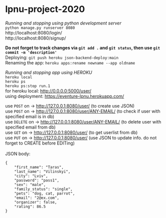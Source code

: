 # lpnu-project-2020
*Running and stopping using python development server*<br>
```python manage.py runserver 8080```<br>
http://localhost:8080/login/ <br>
http://localhost:8080/signup/

**Do not forget to track changes via ```git add .``` and ```git status```, then use ```git commit -m 'description'```<br>**
Deploying: ```git push heroku json-backend-deploy:main```<br>
Renaming the app: ```heroku apps:rename newname --app oldname```

*Running and stopping app using HEROKU*<br>
```heroku local```<br>
```heroku ps```<br>
```heroku ps:stop run.1```<br>
for heroku local: http://0.0.0.0:5000/user/ <br>
using deployment: https://eventure-lpnu.herokuapp.com/ 

use ```POST``` on -> http://127.0.0.1:8080/user/ (to create use JSON) <br>
use ```POST``` on -> http://127.0.0.1:8080/user/ANY-EMAIL/  (to check if user with specified email is in db) <br>
use ```DELETE``` on -> http://127.0.0.1:8080/user/ANY-EMAIL/ (to delete user with specified email from db) <br>
use ```GET``` on -> http://127.0.0.1:8080/user/ (to get userlist from db) <br>
use ```PUT``` on -> http://127.0.0.1:8080/user/ (use JSON to update info. do not forget to CREATE before EDITing) <br><br>
JSON body:
```
{
    "first_name": "Taras",
    "last_name": "Vilinskyi",
    "city": "Lviv",
    "password": "pass1",
    "sex": "male",
    "family_status": "single",
    "pets": "dog, cat, parrot",
    "email": "2@ex.com",
    "organizer": false,
    "rating": 86.5
}
```